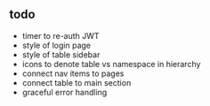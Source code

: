 ## todo

* timer to re-auth JWT
* style of login page
* style of table sidebar
* icons to denote table vs namespace in hierarchy
* connect nav items to pages
* connect table to main section
* graceful error handling
